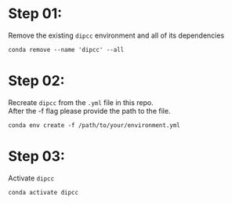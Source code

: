 # Step 01:
Remove the existing ```dipcc``` environment and all of its dependencies 

```conda remove --name 'dipcc' --all```

# Step 02:

Recreate ```dipcc``` from the ```.yml``` file in this repo. <br> After the -f flag please provide the path to the file.

```conda env create -f /path/to/your/environment.yml```

# Step 03:
Activate ```dipcc```

```conda activate dipcc```